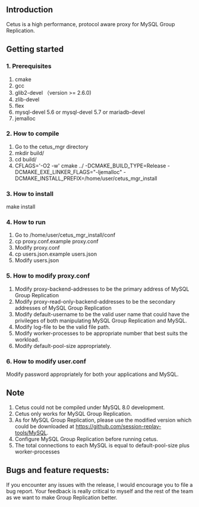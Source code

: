 ## Introduction
Cetus is a high performance, protocol aware proxy for MySQL Group Replication. 

## Getting started

### 1. Prerequisites
1. cmake
2. gcc
3. glib2-devel （version >= 2.6.0)
4. zlib-devel
5. flex
6. mysql-devel 5.6 or mysql-devel 5.7 or mariadb-devel
7. jemalloc

### 2. How to compile
1. Go to the cetus_mgr directory
2. mkdir build/
3. cd build/
4. CFLAGS='-O2 -w' cmake ../ -DCMAKE_BUILD_TYPE=Release -DCMAKE_EXE_LINKER_FLAGS="-ljemalloc" -DCMAKE_INSTALL_PREFIX=/home/user/cetus_mgr_install

### 3. How to install
make install

### 4. How to run
1. Go to /home/user/cetus_mgr_install/conf
2. cp proxy.conf.example proxy.conf
3. Modify proxy.conf 
4. cp users.json.example users.json
5. Modify users.json

### 5. How to modify proxy.conf
1. Modify proxy-backend-addresses to be the primary address of MySQL Group Replication
2. Modify proxy-read-only-backend-addresses to be the secondary addresses of MySQL Group Replication
3. Modify default-username to be the valid user name that could have the privileges of both manipulating MySQL Group Replication and MySQL.
4. Modify log-file to be the valid file path.
5. Modify worker-processes to be appropriate number that best suits the workload.
6. Modify default-pool-size appropriately.
   
### 6. How to modify user.conf
Modify password appropriately for both your applications and MySQL.

## Note
1. Cetus could not be compiled under MySQL 8.0 development.
2. Cetus only works for MySQL Group Replication.
3. As for MySQL Group Replication, please use the modified version which could be downloaded at https://github.com/session-replay-tools/MySQL.
4. Configure MySQL Group Replication before running cetus.
5. The total connections to each MySQL is equal to default-pool-size plus worker-processes

## Bugs and feature requests:
If you encounter any issues with the release, I would encourage you to file a bug report.
Your feedback is really critical to myself and the rest of the team as we want to make Group Replication better.

